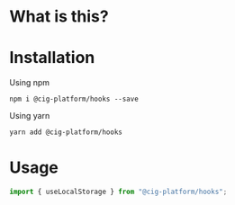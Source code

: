 # What is this?

# Installation

Using npm

`npm i @cig-platform/hooks --save`

Using yarn

`yarn add @cig-platform/hooks`

# Usage

```js
import { useLocalStorage } from "@cig-platform/hooks";
```
